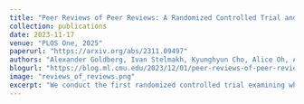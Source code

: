 ```yaml
---
title: "Peer Reviews of Peer Reviews: A Randomized Controlled Trial and Other Experiments"
collection: publications
date: 2023-11-17
venue: "PLOS One, 2025"
paperurl: "https://arxiv.org/abs/2311.09497"
authors: "Alexander Goldberg, Ivan Stelmakh, Kyunghyun Cho, Alice Oh, Alekh Agarwal, Danielle Belgrave, Nihar B. Shah"
blogurl: "https://blog.ml.cmu.edu/2023/12/01/peer-reviews-of-peer-reviews-a-randomized-controlled-trial-and-other-experiments/"
image: "reviews_of_reviews.png"
excerpt: "We conduct the first randomized controlled trial examining whether having reviewers evaluate each other's reviews improves review quality, along with additional experiments on peer review processes and their effectiveness."
---
```

